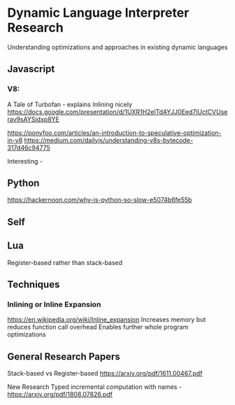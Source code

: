 # Dynamic Language Interpreter Research

Understanding optimizations and approaches in existing dynamic languages

## Javascript

### V8:
A Tale of Turbofan - explains Inlining nicely
https://docs.google.com/presentation/d/1UXR1H2elTdAYJJ0Eed7lUctCVUserav9sAYSidxp8YE

https://ponyfoo.com/articles/an-introduction-to-speculative-optimization-in-v8
https://medium.com/dailyjs/understanding-v8s-bytecode-317d46c94775

Interesting - 

## Python

https://hackernoon.com/why-is-python-so-slow-e5074b6fe55b


## Self

## Lua
Register-based rather than stack-based

## Techniques

### Inlining or Inline Expansion
https://en.wikipedia.org/wiki/Inline_expansion
Increases memory but reduces function call overhead
Enables further whole program optimizations

## General Research Papers

Stack-based vs Register-based
https://arxiv.org/pdf/1611.00467.pdf

New Research
Typed incremental computation with names - 
https://arxiv.org/pdf/1808.07826.pdf
